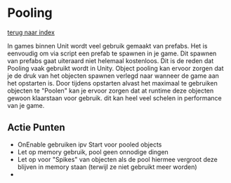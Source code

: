 # Pooling
[terug naar index](/Index.md)  

In games binnen Unit wordt veel gebruik gemaakt van prefabs. Het is eenvoudig om via script een prefab te spawnen in je game. Dit spawnen van prefabs gaat uiteraard niet helemaal kostenloos. 
Dit is de reden dat Pooling vaak gebruikt wordt in Unity. Object pooling kan ervoor zorgen dat je de druk van het objecten spawnen verlegd naar wanneer de game aan het opstarten is. 
Door tijdens opstarten alvast het maximaal te gebruiken objecten te "Poolen" kan je ervoor zorgen dat at runtime deze objecten gewoon klaarstaan voor gebruik. dit kan heel veel 
schelen in performance van je game.  

## Actie Punten
* OnEnable gebruiken ipv Start voor pooled objects
* Let op memory gebruik, pool geen onnodige dingen
* Let op voor "Spikes" van objecten als de pool hiermee vergroot deze blijven in memory staan (terwijl ze niet gebruikt meer worden)
* 
##  